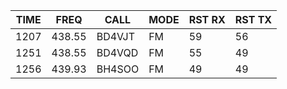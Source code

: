 |TIME|FREQ|CALL|MODE|RST RX|RST TX|
|-|-|-|-|-|-|
|1207|438.55|BD4VJT|FM|59|56|
|1251|438.55|BD4VQD|FM|55|49|
|1256|439.93|BH4SOO|FM|49|49|
